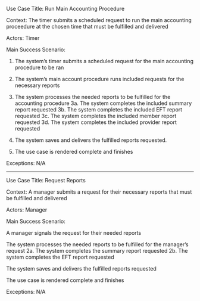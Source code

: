 Use Case Title: Run Main Accounting Procedure 

Context: The timer submits a scheduled request to run the main accounting proceedure at the chosen time that must be fulfilled and delivered 

Actors: Timer 

Main Success Scenario: 

1. The system’s timer submits a scheduled request for the main accounting procedure to be ran 
2. The system’s main account procedure runs included requests for the necessary reports 
3. The system processes the needed reports to be fulfilled for the accounting procedure 
	3a. The system completes the included summary report requested 
	3b. The system completes the included EFT report requested 
	3c. The system completes the included member report requested 
	3d. The system completes the included provider report requested 

4. The system saves and delivers the fulfilled reports requested. 
5. The use case is rendered complete and finishes 

Exceptions: N/A 

----------- 

Use Case Title: Request Reports 

Context: A manager submits a request for their necessary reports that must be fulfilled and delivered 

Actors: Manager 

Main Success Scenario: 

A manager signals the request for their needed reports 

The system processes the needed reports to be fulfilled for the manager’s request 
	2a. The system completes the summary report requested 
	2b. The system completes the EFT report requested 

The system saves and delivers the fulfilled reports requested 

The use case is rendered complete and finishes 

Exceptions: N/A 